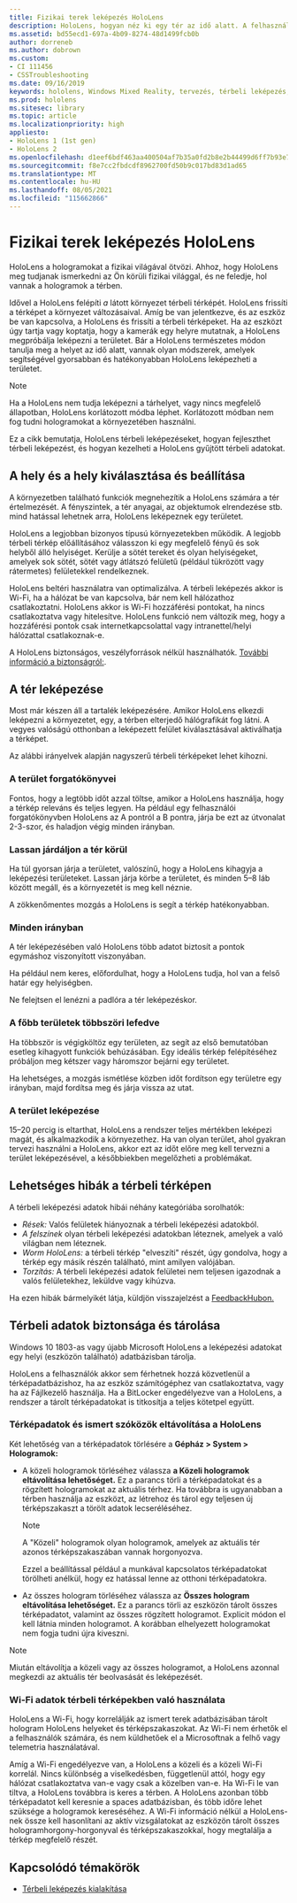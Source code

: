 ```yaml
---
title: Fizikai terek leképezés HoloLens
description: HoloLens, hogyan néz ki egy tér az idő alatt. A felhasználók úgy könnyíthetik meg ezt a folyamatot, hogy HoloLens bizonyos módokon átköltöztik a tárhelyen.
ms.assetid: bd55ecd1-697a-4b09-8274-48d1499fcb0b
author: dorreneb
ms.author: dobrown
ms.custom:
- CI 111456
- CSSTroubleshooting
ms.date: 09/16/2019
keywords: hololens, Windows Mixed Reality, tervezés, térbeli leképezés, HoloLens, felületrekonstrukció, háló, fejkövetés, leképezés
ms.prod: hololens
ms.sitesec: library
ms.topic: article
ms.localizationpriority: high
appliesto:
- HoloLens 1 (1st gen)
- HoloLens 2
ms.openlocfilehash: d1eef6bdf463aa400504af7b35a0fd2b8e2b44499d6ff7b93e70a2dd5952ef88
ms.sourcegitcommit: f8e7cc2fbdcdf8962700fd50b9c017bd83d1ad65
ms.translationtype: MT
ms.contentlocale: hu-HU
ms.lasthandoff: 08/05/2021
ms.locfileid: "115662866"
---
```

# <a name="map-physical-spaces-with-hololens"></a>Fizikai terek leképezés HoloLens

HoloLens a hologramokat a fizikai világával ötvözi. Ahhoz, hogy HoloLens meg tudjanak ismerkedni az Ön körüli fizikai világgal, és ne feledje, hol vannak a hologramok a térben.

Idővel a HoloLens felépíti *a* látott környezet térbeli térképét.  HoloLens frissíti a térképet a környezet változásaival. Amíg be van jelentkezve, és az eszköz be van kapcsolva, a HoloLens és frissíti a térbeli térképeket. Ha az eszközt úgy tartja vagy koptatja, hogy a kamerák egy helyre mutatnak, a HoloLens megpróbálja leképezni a területet. Bár a HoloLens természetes módon tanulja meg a helyet az idő alatt, vannak olyan módszerek, amelyek segítségével gyorsabban és hatékonyabban HoloLens leképezheti a területet.  

> [!NOTE]
> Ha a HoloLens nem tudja leképezni a tárhelyet, vagy nincs megfelelő állapotban, HoloLens korlátozott módba léphet. Korlátozott módban nem fog tudni hologramokat a környezetében használni.

Ez a cikk bemutatja, HoloLens térbeli leképezéseket, hogyan fejleszthet térbeli leképezést, és hogyan kezelheti a HoloLens gyűjtött térbeli adatokat.

## <a name="choosing-and-setting-up-and-your-space"></a>A hely és a hely kiválasztása és beállítása

A környezetben található funkciók megnehezítik a HoloLens számára a tér értelmezését. A fényszintek, a tér anyagai, az objektumok elrendezése stb. mind hatással lehetnek arra, HoloLens leképeznek egy területet.

HoloLens a legjobban bizonyos típusú környezetekben működik. A legjobb térbeli térkép előállításához válasszon ki egy megfelelő fényű és sok helyből álló helyiséget. Kerülje a sötét tereket és olyan helyiségeket, amelyek sok sötét, sötét vagy átlátszó felületű (például tükrözött vagy rátermetes) felületekkel rendelkeznek.

HoloLens beltéri használatra van optimalizálva. A térbeli leképezés akkor is Wi-Fi, ha a hálózat be van kapcsolva, bár nem kell hálózathoz csatlakoztatni. HoloLens akkor is Wi-Fi hozzáférési pontokat, ha nincs csatlakoztatva vagy hitelesítve. HoloLens funkció nem változik meg, hogy a hozzáférési pontok csak internetkapcsolattal vagy intranettel/helyi hálózattal csatlakoznak-e.

A HoloLens biztonságos, veszélyforrások nélkül használhatók. [További információ a biztonságról:](https://support.microsoft.com/help/4023454/safety-information).

## <a name="mapping-your-space"></a>A tér leképezése

Most már készen áll a tartalék leképezésére.  Amikor HoloLens elkezdi leképezni a környezetet, egy, a térben elterjedő hálógrafikát fog látni.  A vegyes valóságú otthonban a leképezett felület kiválasztásával aktiválhatja a térképet.

Az alábbi irányelvek alapján nagyszerű térbeli térképeket lehet kihozni.

### <a name="understand-the-scenarios-for-the-area"></a>A terület forgatókönyvei

Fontos, hogy a legtöbb időt azzal töltse, amikor a HoloLens használja, hogy a térkép releváns és teljes legyen. Ha például egy felhasználói forgatókönyvben HoloLens az A pontról a B pontra, járja be ezt az útvonalat 2-3-szor, és haladjon végig minden irányban.  

### <a name="walk-slowly-around-the-space"></a>Lassan járdáljon a tér körül

Ha túl gyorsan járja a területet, valószínű, hogy a HoloLens kihagyja a leképezési területeket. Lassan járja körbe a területet, és minden 5–8 láb között megáll, és a környezetét is meg kell néznie.  

A zökkenőmentes mozgás a HoloLens is segít a térkép hatékonyabban.

### <a name="look-in-all-directions"></a>Minden irányban

A tér leképezésében való HoloLens több adatot biztosít a pontok egymáshoz viszonyított viszonyában.  

Ha például nem keres, előfordulhat, hogy a HoloLens tudja, hol van a felső határ egy helyiségben.  

Ne felejtsen el lenézni a padlóra a tér leképezéskor.

### <a name="cover-key-areas-multiple-times"></a>A főbb területek többszöri lefedve

Ha többször is végigköltöz egy területen, az segít az első bemutatóban esetleg kihagyott funkciók behúzásában. Egy ideális térkép felépítéséhez próbáljon meg kétszer vagy háromszor bejárni egy területet.

Ha lehetséges, a mozgás ismétlése közben időt fordítson egy területre egy irányban, majd fordítsa meg és járja vissza az utat.

### <a name="take-your-time-mapping-the-area"></a>A terület leképezése

15–20 percig is eltarthat, HoloLens a rendszer teljes mértékben leképezi magát, és alkalmazkodik a környezethez. Ha van olyan terület, ahol gyakran tervezi használni a HoloLens, akkor ezt az időt előre meg kell tervezni a terület leképezésével, a későbbiekben megelőzheti a problémákat.  

## <a name="possible-errors-in-the-spatial-map"></a>Lehetséges hibák a térbeli térképen

A térbeli leképezési adatok hibái néhány kategóriába sorolhatók:

- *Rések:* Valós felületek hiányoznak a térbeli leképezési adatokból.
- *A felszínek* olyan térbeli leképezési adatokban léteznek, amelyek a való világban nem léteznek.
- *Worm HoloLens:* a térbeli térkép "elveszíti" részét, úgy gondolva, hogy a térkép egy másik részén található, mint amilyen valójában.
- *Torzítás:* A térbeli leképezési adatok felületei nem teljesen igazodnak a valós felületekhez, leküldve vagy kihúzva.

Ha ezen hibák bármelyikét látja, küldjön visszajelzést a [FeedbackHubon.](hololens-feedback.md)

## <a name="security-and-storage-for-spatial-data"></a>Térbeli adatok biztonsága és tárolása

Windows 10 1803-as vagy újabb Microsoft HoloLens a leképezési adatokat egy helyi (eszközön található) adatbázisban tárolja.

HoloLens a felhasználók akkor sem férhetnek hozzá közvetlenül a térképadatbázishoz, ha az eszköz számítógéphez van csatlakoztatva, vagy ha az Fájlkezelő használja. Ha a BitLocker engedélyezve van a HoloLens, a rendszer a tárolt térképadatokat is titkosítja a teljes kötetpel együtt.

### <a name="remove-map-data-and-known-spaces-from-hololens"></a>Térképadatok és ismert szóközök eltávolítása a HoloLens

Két lehetőség van a térképadatok törlésére a **Gépház > System > Hologramok:**

- A közeli hologramok törléséhez válassza **a Közeli hologramok eltávolítása lehetőséget.** Ez a parancs törli a térképadatokat és a rögzített hologramokat az aktuális térhez. Ha továbbra is ugyanabban a térben használja az eszközt, az létrehoz és tárol egy teljesen új térképszakaszt a törölt adatok lecseréléséhez.

   > [!NOTE]
   > A "Közeli" hologramok olyan hologramok, amelyek az aktuális tér azonos térképszakaszában vannak horgonyozva.

   Ezzel a beállítással például a munkával kapcsolatos térképadatokat törölheti anélkül, hogy ez hatással lenne az otthoni térképadatokra.

- Az összes hologram törléséhez válassza az **Összes hologram eltávolítása lehetőséget.** Ez a parancs törli az eszközön tárolt összes térképadatot, valamint az összes rögzített hologramot. Explicit módon el kell látnia minden hologramot. A korábban elhelyezett hologramokat nem fogja tudni újra kiveszni.

> [!NOTE]
> Miután eltávolítja a közeli vagy az összes hologramot, a HoloLens azonnal megkezdi az aktuális tér beolvasását és leképezését.

### <a name="wi-fi-data-in-spatial-maps"></a>Wi-Fi adatok térbeli térképekben való használata

HoloLens a Wi-Fi, hogy korrelálják az ismert terek adatbázisában tárolt hologram HoloLens helyeket és térképszakaszokat. Az Wi-Fi nem érhetők el a felhasználók számára, és nem küldhetőek el a Microsoftnak a felhő vagy telemetria használatával.

Amíg a Wi-Fi engedélyezve van, a HoloLens a közeli és a közeli Wi-Fi korrelál. Nincs különbség a viselkedésben, függetlenül attól, hogy egy hálózat csatlakoztatva van-e vagy csak a közelben van-e. Ha Wi-Fi le van tiltva, a HoloLens továbbra is keres a térben. A HoloLens azonban több térképadatot kell keresnie a spaces adatbázisban, és több időre lehet szüksége a hologramok kereséséhez. A Wi-Fi információ nélkül a HoloLens-nek össze kell hasonlítani az aktív vizsgálatokat az eszközön tárolt összes hologramhorgony-horgonyval és térképszakaszokkal, hogy megtalálja a térkép megfelelő részét.

## <a name="related-topics"></a>Kapcsolódó témakörök

- [Térbeli leképezés kialakítása](/windows/mixed-reality/spatial-mapping)
